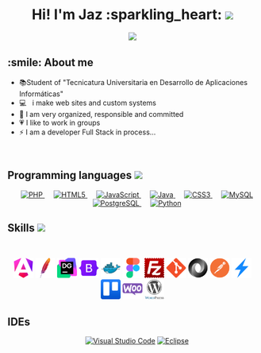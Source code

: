 <!-- Titulo -->
<h1 align="center"><b>Hi! I'm Jaz :sparkling_heart: </b><img src="https://media.giphy.com/media/hvRJCLFzcasrR4ia7z/giphy.gif" width="35"></h1>
<!-- Titulos animados -->
<p align="center">
  <a href="https://github.com/DenverCoder1/readme-typing-svg"><img src="https://readme-typing-svg.herokuapp.com?font=Time+New+Roman&color=pink&size=25&center=true&vCenter=true&width=600&height=100&lines=Developer+Full+Stack+In+Process...&hearts;++;Database+Lover,;Front+End+creative,;Optimized+logic,;Programming+student...<3"></a>
</p>
<!-- Info sobre mi -->
<h2>:smile: <b> About me</b></h2>

- :books:Student of "Tecnicatura Universitaria en Desarrollo de Aplicaciones Informáticas"
- :computer: &nbsp; i make web sites and custom systems
- 👧 I am very organized, responsible and committed
- :heartpulse: I like to work in groups
- :zap:	I am a developer Full Stack in process...
<br>
<!-- Lenguajes -->
<h2>Programming languages <picture> <img src = "https://github.com/7oSkaaa/7oSkaaa/blob/main/Images/Programming_Languages.gif?raw=true" width = 50px></picture> </h2> 
<p align="center"> 
  &emsp; 
  <a href="https://www.cprogramming.com/" target="_blank"> 
    <img alt="PHP" src="https://img.shields.io/badge/PHP-777BB4.svg?style=plastic&logo=php&logoColor=white" />
  </a> 
  &emsp;
  <a href="https://www.w3schools.com/cpp/" target="_blank"> 
    <img alt="HTML5" src="https://img.shields.io/badge/HTML5-E34F26.svg?style=plastic&logo=html5&logoColor=white" />
  </a> 
  &emsp;
  <a href="https://developer.mozilla.org/en-US/docs/Web/JavaScript" target="_blank"> 
     <img alt="JavaScript" src="https://img.shields.io/badge/JavaScript%20-%23F7DF1E.svg?style=plastic&logo=javascript&logoColor=black">
   </a>
  &emsp;
  <a href="https://www.java.com" target="_blank"> 
    <img alt="Java" src="https://img.shields.io/badge/Java-%23007396.svg?style=plastic&logo=java&logoColor=white">
  </a>
  &emsp;
  <a href="https://www.java.com" target="_blank"> 
    <img alt="CSS3" src="https://img.shields.io/badge/CSS3-1572B6.svg?style=plastic&logo=css3&logoColor=white" />
  </a>
  &emsp;
  <a href="https://www.java.com" target="_blank"> 
    <img alt="MySQL" src="https://img.shields.io/badge/MySQL-4479A1.svg?style=plastic&logo=mysql&logoColor=white" />
  </a>
  &emsp;
  <a href="https://www.java.com" target="_blank"> 
    <img alt="PostgreSQL" src="https://img.shields.io/badge/PostgreSQL-336791.svg?style=plastic&logo=postgresql&logoColor=white" />
  </a>
  &emsp;
   <a href="https://www.python.org" target="_blank">
    <img alt="Python" src="https://img.shields.io/badge/Python%20-%2314354C.svg?style=plastic&logo=python&logoColor=white">
  </a>
</p>

<!-- Habilidades -->
<h2>Skills <img src="https://media2.giphy.com/media/QssGEmpkyEOhBCb7e1/giphy.gif?cid=ecf05e47a0n3gi1bfqntqmob8g9aid1oyj2wr3ds3mg700bl&rid=giphy.gif" width ="25"></h2>
<br>
<p align="center"> 
  <a href="https://angular.com" target="_blank" rel="noreferrer"> <img src="https://raw.githubusercontent.com/devicons/devicon/refs/heads/master/icons/angular/angular-original.svg" alt="Angular" width="40" height="40"/></a>
  <a href="https://apache.com" target="_blank" rel="noreferrer"> <img src="https://raw.githubusercontent.com/devicons/devicon/refs/heads/master/icons/apache/apache-original.svg" alt="Apache" width="40" height="40"/></a>
    <a href="https://apache.com" target="_blank" rel="noreferrer"> <img src="https://raw.githubusercontent.com/devicons/devicon/refs/heads/master/icons/datagrip/datagrip-original.svg" alt="Datagrip" width="40" height="40"/></a>
   <a href="https://apache.com" target="_blank" rel="noreferrer"> <img src="https://raw.githubusercontent.com/devicons/devicon/refs/heads/master/icons/bootstrap/bootstrap-original.svg" alt="Bootstrap" width="40" height="40"/></a>
  <a href="https://apache.com" target="_blank" rel="noreferrer"> <img src="https://raw.githubusercontent.com/devicons/devicon/refs/heads/master/icons/docker/docker-original.svg" alt="Docker" width="40" height="40"/></a>
  <a href="https://apache.com" target="_blank" rel="noreferrer"> <img src="https://raw.githubusercontent.com/devicons/devicon/refs/heads/master/icons/figma/figma-original.svg" alt="Figma" width="40" height="40"/></a>
    <a href="https://apache.com" target="_blank" rel="noreferrer"> <img src="https://raw.githubusercontent.com/devicons/devicon/refs/heads/master/icons/filezilla/filezilla-original.svg" alt="Filezilla" width="40" height="40"/></a>
  <a href="https://apache.com" target="_blank" rel="noreferrer"> <img src="https://raw.githubusercontent.com/devicons/devicon/refs/heads/master/icons/git/git-original.svg" alt="Git" width="40" height="40"/></a>
  <a href="https://apache.com" target="_blank" rel="noreferrer"> <img src="https://raw.githubusercontent.com/devicons/devicon/refs/heads/master/icons/json/json-original.svg" alt="JSON" width="40" height="40"/></a>
  <a href="https://apache.com" target="_blank" rel="noreferrer"> <img src="https://raw.githubusercontent.com/devicons/devicon/refs/heads/master/icons/postman/postman-original.svg" alt="Postman" width="40" height="40"/></a>
  <a href="https://apache.com" target="_blank" rel="noreferrer"> <img src="https://raw.githubusercontent.com/devicons/devicon/refs/heads/master/icons/stackblitz/stackblitz-original.svg" alt="stackblitz" width="40" height="40"/></a>
  <a href="https://apache.com" target="_blank" rel="noreferrer"> <img src="https://raw.githubusercontent.com/devicons/devicon/refs/heads/master/icons/trello/trello-original.svg" alt="trello" width="40" height="40"/></a>
  <a href="https://apache.com" target="_blank" rel="noreferrer"> <img src="https://raw.githubusercontent.com/devicons/devicon/refs/heads/master/icons/woocommerce/woocommerce-original.svg" alt="woocommerce" width="40" height="40"/></a>
   <a href="https://apache.com" target="_blank" rel="noreferrer"> <img src="https://raw.githubusercontent.com/devicons/devicon/refs/heads/master/icons/wordpress/wordpress-original.svg" alt="wordpress" width="40" height="40"/></a>
</p>
<!-- ambitos de desarrollo-->
<h2>IDEs </h2> 
<p align="center">
  &emsp;
    <a href="#"><img alt="Visual Studio Code" src="https://img.shields.io/badge/Visual%20Studio%20Code-0078d7.svg?style=plastic&logo=visual-studio-code&logoColor=white"></a>
    <a href="#"><img alt="Eclipse" src="https://img.shields.io/badge/eclipse%20ide-%232C2255.svg?&style=plastic&logo=eclipse%20ide&logoColor=white" /></a>
</p>
 <br>
